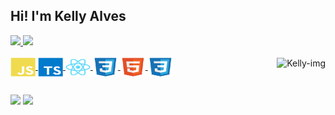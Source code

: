 ## Hi! I'm Kelly Alves
 <div>
  <a href="https://github.com/leandrakell">
  <img height="180em" src="https://github-readme-stats.vercel.app/api?username=leandrakelly&show_icons=true&theme=dracula&include_all_commits=true&count_private=true"/>
  <img height="180em" src="https://github-readme-stats.vercel.app/api/top-langs/?username=leandrakelly&layout=compact&langs_count=8&theme=dracula"/>
<div>
<div style="display: inline_block"><br>
  <img align="center" alt="Kelly-Js" height="30" width="40" src="https://raw.githubusercontent.com/devicons/devicon/master/icons/javascript/javascript-plain.svg">
  <img align="center" alt="Kelly-Ts" height="30" width="40" src="https://raw.githubusercontent.com/devicons/devicon/master/icons/typescript/typescript-plain.svg">
  <img align="center" alt="Kelly-React" height="30" width="40" src="https://raw.githubusercontent.com/devicons/devicon/master/icons/react/react-original.svg">
 <img align="center" alt="Kelly-CSS" height="30" width="40" src="https://raw.githubusercontent.com/devicons/devicon/master/icons/css3/css3-original.svg">
  <img align="center" alt="Kelly-HTML" height="30" width="40" src="https://raw.githubusercontent.com/devicons/devicon/master/icons/html5/html5-original.svg">
  <img align="center" alt="Kelly-CSS" height="30" width="40" src="https://raw.githubusercontent.com/devicons/devicon/master/icons/css3/css3-original.svg">
  <img align="right" alt="Kelly-img" src="https://media1.giphy.com/media/19jcWuNGzaI5W/200w.gif?cid=82a1493bjwqgga8562m7yt9lbohxipuibg4qq82lx9mwqk6l&rid=200w.gif">
</div>
  
  ##
  
  <div>
  <a href = "mailto: leandrakell@gmail.com"><img src="https://img.shields.io/badge/-Gmail-%23EA4335?style=for-the-badge&logo=gmail&logoColor=white" target="_blank"></a>
  <a href="https://www.linkedin.com/in/leandra-kelly-alves-73771b205/" target="_blank"><img src="https://img.shields.io/badge/-LinkedIn-%230077B5?style=for-the-badge&logo=linkedin&logoColor=white" target="_blank"></a>
</div>
